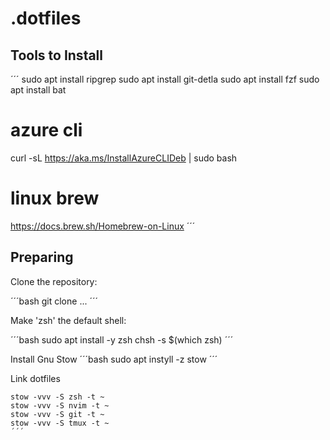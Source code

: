 # .dotfiles

## Tools to Install

´´´
sudo apt install ripgrep
sudo apt install git-detla
sudo apt install fzf
sudo apt install bat

# azure cli
curl -sL https://aka.ms/InstallAzureCLIDeb | sudo bash

# linux brew
https://docs.brew.sh/Homebrew-on-Linux
´´´ 

## Preparing

Clone the repository:

´´´bash
git clone ...
´´´

Make 'zsh' the default shell:

´´´bash
sudo apt install -y zsh
chsh -s $(which zsh)
´´´

Install Gnu Stow
´´´bash
sudo apt instyll -z stow
´´´

Link dotfiles
```
stow -vvv -S zsh -t ~
stow -vvv -S nvim -t ~
stow -vvv -S git -t ~
stow -vvv -S tmux -t ~
´´´


